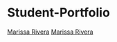# Student-Portfolio
[Marissa Rivera](https://docs.google.com/document/d/1gFXZWAAK75smffVV4M_bLwLDMsSfNNC7-6Ly47Y43FU/edit?tab=t.0#heading=h.ymi089liagec)
[Marissa Rivera](https://www.linkedin.com/in/marissa-rivera-01311638a/)
